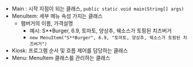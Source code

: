 - Main : 시작 지점이 되는 클래스, `public static void main(String[] args)`
- MenuItem: 세부 메뉴 속성 가지는 클래스
    - 햄버거의 이름, 가격설명
        - 예시: S**Burger, 6.9, 토마토, 양상추, 쉑소스가 토핑된 치즈버거
        - `new MenuItem("S**Burger", 6.9, "토마토, 양상추, 쉑소스가 토핑된 치즈버거")`
- Kiosk: 프로그램 순서 및 흐름 제어를 담당하는 클래스
- Menu: MenuItem 클래스를 관리하는 클래스
